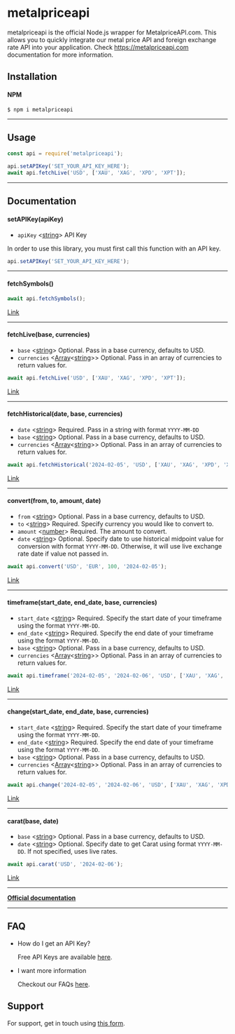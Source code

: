# metalpriceapi

metalpriceapi is the official Node.js wrapper for MetalpriceAPI.com. This allows you to quickly integrate our metal price API and foreign exchange rate API into your application. Check https://metalpriceapi.com documentation for more information.



## Installation

#### NPM

```
$ npm i metalpriceapi
```
---
## Usage

```js
const api = require('metalpriceapi');

api.setAPIKey('SET_YOUR_API_KEY_HERE');
await api.fetchLive('USD', ['XAU', 'XAG', 'XPD', 'XPT']);
```
---
## Documentation

#### setAPIKey(apiKey)

- `apiKey` <[string]> API Key

In order to use this library, you must first call this function with an API key.

```js
api.setAPIKey('SET_YOUR_API_KEY_HERE');
```
---
#### fetchSymbols()
```js
await api.fetchSymbols();
```

[Link](https://metalpriceapi.com/documentation#api_symbol)

---
#### fetchLive(base, currencies)

- `base` <[string]> Optional. Pass in a base currency, defaults to USD.
- `currencies` <[Array]<[string]>> Optional. Pass in an array of currencies to return values for.

```js
await api.fetchLive('USD', ['XAU', 'XAG', 'XPD', 'XPT']);
```

[Link](https://metalpriceapi.com/documentation#api_realtime)

---
#### fetchHistorical(date, base, currencies)

- `date` <[string]> Required. Pass in a string with format `YYYY-MM-DD`
- `base` <[string]> Optional. Pass in a base currency, defaults to USD.
- `currencies` <[Array]<[string]>> Optional. Pass in an array of currencies to return values for.

```js
await api.fetchHistorical('2024-02-05', 'USD', ['XAU', 'XAG', 'XPD', 'XPT']);
```

[Link](https://metalpriceapi.com/documentation#api_historical)

---
#### convert(from, to, amount, date)

- `from` <[string]> Optional. Pass in a base currency, defaults to USD.
- `to` <[string]> Required. Specify currency you would like to convert to.
- `amount` <[number]> Required. The amount to convert.
- `date` <[string]> Optional. Specify date to use historical midpoint value for conversion with format `YYYY-MM-DD`. Otherwise, it will use live exchange rate date if value not passed in.

```js
await api.convert('USD', 'EUR', 100, '2024-02-05');
```

[Link](https://metalpriceapi.com/documentation#api_convert)

---
#### timeframe(start_date, end_date, base, currencies)

- `start_date` <[string]> Required. Specify the start date of your timeframe using the format `YYYY-MM-DD`.
- `end_date` <[string]> Required. Specify the end date of your timeframe using the format `YYYY-MM-DD`.
- `base` <[string]> Optional. Pass in a base currency, defaults to USD.
- `currencies` <[Array]<[string]>> Optional. Pass in an array of currencies to return values for.

```js
await api.timeframe('2024-02-05', '2024-02-06', 'USD', ['XAU', 'XAG', 'XPD', 'XPT']);
```

[Link](https://metalpriceapi.com/documentation#api_timeframe)

---
#### change(start_date, end_date, base, currencies)

- `start_date` <[string]> Required. Specify the start date of your timeframe using the format `YYYY-MM-DD`.
- `end_date` <[string]> Required. Specify the end date of your timeframe using the format `YYYY-MM-DD`.
- `base` <[string]> Optional. Pass in a base currency, defaults to USD.
- `currencies` <[Array]<[string]>> Optional. Pass in an array of currencies to return values for.

```js
await api.change('2024-02-05', '2024-02-06', 'USD', ['XAU', 'XAG', 'XPD', 'XPT']);
```

[Link](https://metalpriceapi.com/documentation#api_change)

---
#### carat(base, date)

- `base` <[string]> Optional. Pass in a base currency, defaults to USD.
- `date` <[string]> Optional. Specify date to get Carat using format `YYYY-MM-DD`. If not specified, uses live rates.

```js
await api.carat('USD', '2024-02-06');
```

[Link](https://metalpriceapi.com/documentation#api_carat)

---
**[Official documentation](https://metalpriceapi.com/documentation)**


---
## FAQ

- How do I get an API Key?

    Free API Keys are available [here](https://metalpriceapi.com).

- I want more information

    Checkout our FAQs [here](https://metalpriceapi.com/faq).


## Support

For support, get in touch using [this form](https://metalpriceapi.com/contact).


[array]: https://developer.mozilla.org/en-US/docs/Web/JavaScript/Reference/Global_Objects/Array 'Array'
[number]: https://developer.mozilla.org/en-US/docs/Web/JavaScript/Data_structures#Number_type 'Number'
[string]: https://developer.mozilla.org/en-US/docs/Web/JavaScript/Data_structures#String_type 'String'